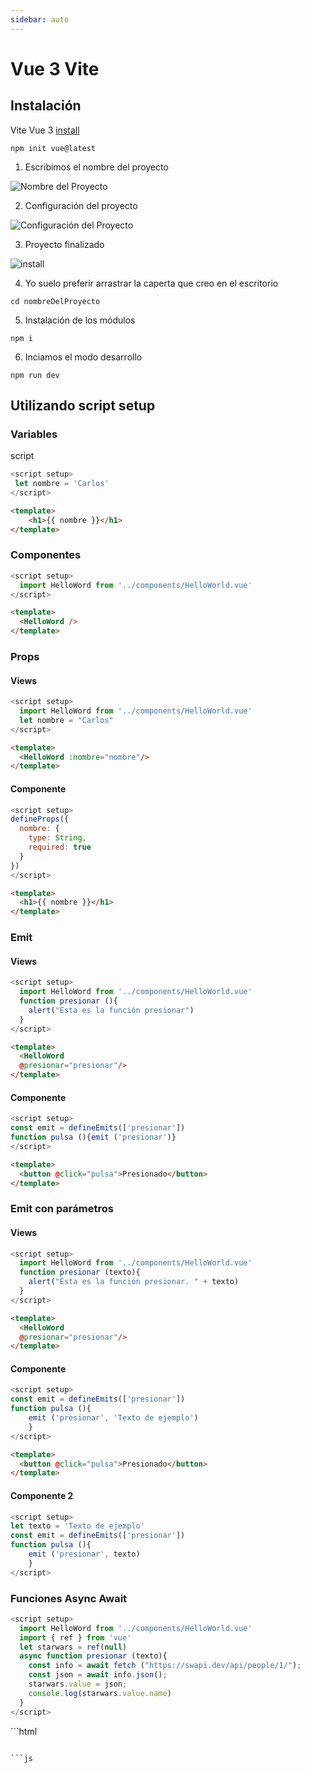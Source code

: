 ```yaml
---
sidebar: auto
---
```



# Vue 3 Vite

## Instalación

Vite Vue 3 [install](https://vuejs.org/guide/scaling-up/tooling.html#project-scaffolding)

```
npm init vue@latest
```
1. Escribimos el nombre del proyecto

![Nombre del Proyecto](/pinia/1.png)


2. Configuración del proyecto

![Configuración del Proyecto](/pinia/2.png)

3. Proyecto finalizado

![install](/pinia/3.png)

4. Yo suelo preferir arrastrar la caperta que creo en el escritorio

```
cd nombreDelProyecto
```
5. Instalación de los módulos
```
npm i
```
6. Inciamos el modo desarrollo
```
npm run dev
```
## Utilizando script setup

### Variables

script
```js
<script setup>
 let nombre = 'Carlos'
</script>
```
```html
<template>
    <h1>{{ nombre }}</h1>
</template>
```
### Componentes

```js
<script setup>
  import HelloWord from '../components/HelloWorld.vue'
</script>
```

```html
<template>
  <HelloWord />
</template>
```

### Props

#### Views
```js
<script setup>
  import HelloWord from '../components/HelloWorld.vue'
  let nombre = "Carlos"
</script>
```

```html
<template>
  <HelloWord :nombre="nombre"/>
</template>
```
#### Componente
```js
<script setup>
defineProps({
  nombre: {
    type: String,
    required: true
  }
})
</script>
```

```html
<template>
  <h1>{{ nombre }}</h1>
</template>
```
### Emit

#### Views
```js
<script setup>
  import HelloWord from '../components/HelloWorld.vue'
  function presionar (){
    alert("Esta es la función presionar")
  }
</script>
```

```html
<template>
  <HelloWord 
  @presionar="presionar"/>
</template>
```
#### Componente
```js
<script setup>
const emit = defineEmits(['presionar'])
function pulsa (){emit ('presionar')}
</script>
```
```html
<template>
  <button @click="pulsa">Presionado</button>
</template>
```
### Emit con parámetros
#### Views
```js
<script setup>
  import HelloWord from '../components/HelloWorld.vue'
  function presionar (texto){
    alert("Esta es la función presionar. " + texto)
  }
</script>
```

```html
<template>
  <HelloWord 
  @presionar="presionar"/>
</template>
```
#### Componente
```js
<script setup>
const emit = defineEmits(['presionar'])
function pulsa (){
    emit ('presionar', 'Texto de ejemplo')
    }
</script>
```

```html
<template>
  <button @click="pulsa">Presionado</button>
</template>
```
#### Componente 2
```js
<script setup>
let texto = 'Texto de ejemplo'
const emit = defineEmits(['presionar'])
function pulsa (){
    emit ('presionar', texto)
    }
</script>
```
### Funciones Async Await

```js
<script setup>
  import HelloWord from '../components/HelloWorld.vue'
  import { ref } from 'vue'
  let starwars = ref(null)
  async function presionar (texto){
    const info = await fetch ("https://swapi.dev/api/people/1/");
    const json = await info.json();
    starwars.value = json;
    console.log(starwars.value.name)
  }
</script>
```
<template>
  <HelloWord 
  @presionar="presionar"/>
  <div v-if="starwars">
    {{starwars.name}}
  </div>
</template>
```html

```

```js

```

```html

```